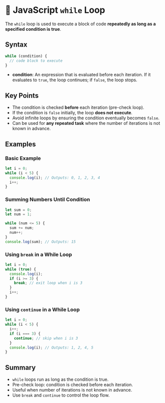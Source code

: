 # 📝 JavaScript `while` Loop

The `while` loop is used to execute a block of code **repeatedly as long as a specified condition is true**.

## Syntax

```javascript
while (condition) {
  // code block to execute
}
```

- **condition**: An expression that is evaluated before each iteration. If it evaluates to `true`, the loop continues; if `false`, the loop stops.

## Key Points

- The condition is checked **before** each iteration (pre-check loop).
- If the condition is `false` initially, the loop **does not execute**.
- Avoid infinite loops by ensuring the condition eventually becomes `false`.
- Can be used for **any repeated task** where the number of iterations is not known in advance.

## Examples

### Basic Example

```javascript
let i = 0;
while (i < 5) {
  console.log(i); // Outputs: 0, 1, 2, 3, 4
  i++;
}
```

### Summing Numbers Until Condition

```javascript
let sum = 0;
let num = 1;

while (num <= 5) {
  sum += num;
  num++;
}
console.log(sum); // Outputs: 15
```

### Using `break` in a While Loop

```javascript
let i = 0;
while (true) {
  console.log(i);
  if (i >= 3) {
    break; // exit loop when i is 3
  }
  i++;
}
```

### Using `continue` in a While Loop

```javascript
let i = 0;
while (i < 5) {
  i++;
  if (i === 3) {
    continue; // skip when i is 3
  }
  console.log(i); // Outputs: 1, 2, 4, 5
}
```

## Summary

- `while` loops run as long as the condition is true.
- Pre-check loop: condition is checked before each iteration.
- Useful when number of iterations is not known in advance.
- Use `break` and `continue` to control the loop flow.
